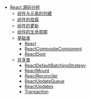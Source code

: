 
* [React 源码分析](#)
    * [组件与元素的创建](Docs/流程与机制/构建虚拟DOM：组件和元素的创建.md)
    * [组件的挂载](Docs/流程与机制/组件的挂载.md)
    * [组件的更新](Docs/流程与机制/组件的更新.md)
    * [组件的生命周期](Docs/流程与机制/组件的生命周期.md)
    * [基础类]()
        * [React](Docs/基础类/React.md)
        * [ReactCompositeComponent](Docs/基础类/ReactCompositeComponent.md)
        * [ReactDom](Docs/基础类/ReactDom.md)
    * [共享类]()
        * [ReactDefaultBatchingStrategy](Docs/共享类/ReactDefaultBatchingStrategy.md)
        * [ReactMount](Docs/共享类/ReactMount.md)
        * [ReactReconciler](Docs/共享类/ReactReconciler.md)
        * [ReactUpdateQueue](Docs/共享类/ReactUpdateQueue.md)
        * [ReactUpdates](Docs/共享类/ReactUpdates.md)
        * [Transaction](Docs/共享类/Transaction.md)


